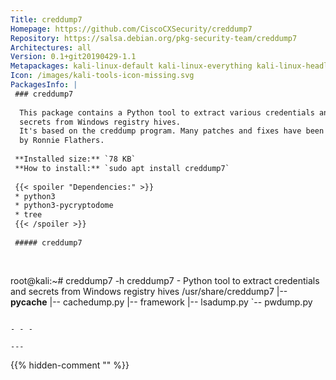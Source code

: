 ```yaml
---
Title: creddump7
Homepage: https://github.com/CiscoCXSecurity/creddump7
Repository: https://salsa.debian.org/pkg-security-team/creddump7
Architectures: all
Version: 0.1+git20190429-1.1
Metapackages: kali-linux-default kali-linux-everything kali-linux-headless kali-linux-large kali-tools-forensics kali-tools-passwords 
Icon: /images/kali-tools-icon-missing.svg
PackagesInfo: |
 ### creddump7
 
  This package contains a Python tool to extract various credentials and
  secrets from Windows registry hives.
  It's based on the creddump program. Many patches and fixes have been applied
  by Ronnie Flathers.
 
 **Installed size:** `78 KB`  
 **How to install:** `sudo apt install creddump7`  
 
 {{< spoiler "Dependencies:" >}}
 * python3
 * python3-pycryptodome
 * tree
 {{< /spoiler >}}
 
 ##### creddump7
 
 
 ```
 root@kali:~# creddump7 -h
 creddump7 - Python tool to extract credentials and secrets from Windows registry hives
 /usr/share/creddump7
 |-- __pycache__
 |-- cachedump.py
 |-- framework
 |-- lsadump.py
 `-- pwdump.py
 ```
 
 - - -
 
---
```

{{% hidden-comment "<!--Do not edit anything above this line-->" %}}
